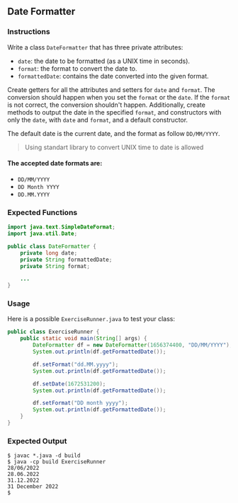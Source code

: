 ## Date Formatter

### Instructions

Write a class `DateFormatter` that has three private attributes:

- `date`: the date to be formatted (as a UNIX time in seconds).
- `format`: the format to convert the date to.
- `formattedDate`: contains the date converted into the given format.

Create getters for all the attributes and setters for `date` and `format`. The conversion should happen when you set the `format` or the `date`. If the `format` is not correct, the conversion shouldn't happen. Additionally, create methods to output the date in the specified `format`, and constructors with only the `date`, with `date` and `format`, and a default constructor.

The default date is the current date, and the format as follow `DD/MM/YYYY`.

> Using standart library to convert UNIX time to date is allowed

#### The accepted date formats are:

- `DD/MM/YYYY`
- `DD Month YYYY`
- `DD.MM.YYYY`

### Expected Functions

```java
import java.text.SimpleDateFormat;
import java.util.Date;

public class DateFormatter {
    private long date;
    private String formattedDate;
    private String format;

    ...
}
```

### Usage

Here is a possible `ExerciseRunner.java` to test your class:

```java
public class ExerciseRunner {
    public static void main(String[] args) {
        DateFormatter df = new DateFormatter(1656374400, "DD/MM/YYYY");
        System.out.println(df.getFormattedDate());

        df.setFormat("dd.MM.yyyy");
        System.out.println(df.getFormattedDate());

        df.setDate(1672531200);
        System.out.println(df.getFormattedDate());

        df.setFormat("DD month yyyy");
        System.out.println(df.getFormattedDate());
    }
}
```

### Expected Output

```shell
$ javac *.java -d build
$ java -cp build ExerciseRunner
28/06/2022
28.06.2022
31.12.2022
31 December 2022
$
```
